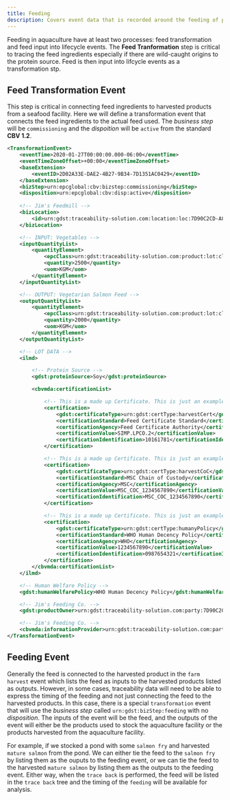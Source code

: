 ```yaml
---
title: Feeding
description: Covers event data that is recorded around the feeding of products while they are being grown at an aquaculture facility.
---
```


Feeding in aquaculture have at least two processes: feed transformation and feed input into lifecycle events. The **Feed Tranformation** step is critical to tracing the feed ingredients especially if there are wild-caught origins to the protein source. Feed is then input into lifcycle events as a transformation stp.

## Feed Transformation Event
This step is critical in connecting feed ingredients to harvested products from a seafood facility. Here we will define a transformation event that connects the feed ingredients to the actual feed used. The *business step* will be `commissioning` and the *dispoition* will be `active` from the standard **CBV 1.2**.

```xml
<TransformationEvent>
    <eventTime>2020-01-27T00:00:00.000-06:00</eventTime>
    <eventTimeZoneOffset>+00:00</eventTimeZoneOffset>
    <baseExtension>
        <eventID>2D02A33E-DAE2-4B27-9B34-7D1351AC0429</eventID>
    </baseExtension>
    <bizStep>urn:epcglobal:cbv:bizstep:commissioning</bizStep>
    <disposition>urn:epcglobal:cbv:disp:active</disposition>
    
    <!-- Jim's Feedmill -->
    <bizLocation>
        <id>urn:gdst:traceability-solution.com:location:loc:7D90C2CD-A801-4E22-ACEE-82BF27A4844D.FEEDMILL</id>
    </bizLocation>

    <!-- INPUT: Vegetables -->
    <inputQuantityList>
        <quantityElement>
            <epcClass>urn:gdst:traceability-solution.com:product:lot:class:7D90C2CD-A801-4E22-ACEE-82BF27A4844D.VEGETABLES.LOT12232019</epcClass>
            <quantity>2500</quantity>
            <uom>KGM</uom>
        </quantityElement>
    </inputQuantityList>

    <!-- OUTPUT: Vegetarian Salmon Feed -->
    <outputQuantityList>
        <quantityElement>
            <epcClass>urn:gdst:traceability-solution.com:product:lot:class:7D90C2CD-A801-4E22-ACEE-82BF27A4844D.FEED01.LOT01272020</epcClass>
            <quantity>2000</quantity>
            <uom>KGM</uom>
        </quantityElement>
    </outputQuantityList>

    <!-- LOT DATA -->
    <ilmd>

        <!-- Protein Source -->
        <gdst:proteinSource>Soy</gdst:proteinSource>

        <cbvmda:certificationList>

            <!-- This is a made up Certificate. This is just an example. -->
            <certification>
                <gdst:certificateType>urn:gdst:certType:harvestCert</gdst:certificateType>
                <certificationStandard>Feed Certificate Standard</certificationStandard>
                <certificationAgency>Feed Certificate Authority</certificationAgency>
                <certificationValue>SIMP.LPCO.2</certificationValue>
                <certificationIdentification>10161781</certificationIdentification>
            </certification>

            <!-- This is a made up Certificate. This is just an example. -->
            <certification>
                <gdst:certificateType>urn:gdst:certType:harvestCoC</gdst:certificateType>
                <certificationStandard>MSC Chain of Custody</certificationStandard>
                <certificationAgency>MSC</certificationAgency>
                <certificationValue>MSC_COC_1234567890</certificationValue>
                <certificationIdentification>MSC_COC_1234567890</certificationIdentification>
            </certification>

            <!-- This is a made up Certificate. This is just an example. -->
            <certification>
                <gdst:certificateType>urn:gdst:certType:humanyPolicy</gdst:certificateType>
                <certificationStandard>WHO Human Decency Policy</certificationStandard>
                <certificationAgency>WHO</certificationAgency>
                <certificationValue>1234567890</certificationValue>
                <certificationIdentification>0987654321</certificationIdentification>
            </certification>
        </cbvmda:certificationList>
    </ilmd>

    <!-- Human Welfare Policy -->
    <gdst:humanWelfarePolicy>WHO Human Decency Policy</gdst:humanWelfarePolicy>

    <!-- Jim's Feeding Co. -->
    <gdst:productOwner>urn:gdst:traceability-solution.com:party:7D90C2CD-A801-4E22-ACEE-82BF27A4844D</gdst:productOwner>

    <!-- Jim's Feeding Co. -->
    <cbvmda:informationProvider>urn:gdst:traceability-solution.com:party:7D90C2CD-A801-4E22-ACEE-82BF27A4844D</cbvmda:informationProvider>
</TransformationEvent>
```


## Feeding Event
Generally the feed is connected to the harvested product in the `farm harvest` event which lists the feed as inputs to the harvested products listed as outputs. However, in some cases, traceability data will need to be able to express the timing of the feeding and not just connecting the feed to the harvested products. In this case, there is a special `transformation` event that will use the *business step* called `urn:gdst:bizStep:feeding` with no *disposition*. The inputs of the event will be the feed, and the outputs of the event will either be the products used to stock the aquaculture facility or the products harvested from the aquaculture facility.

For example, if we stocked a pond with some `salmon fry` and harvested `mature salmon` from the pond. We can either tie the feed to the `salmon fry` by listing them as the ouputs to the feeding event, or we can tie the feed to the harvested `mature salmon` by listing them as the outputs to the feeding event. Either way, when the `trace back` is performed, the feed will be listed in the `trace back` tree and the timing of the `feeding` will be available for analysis.